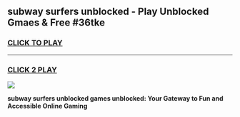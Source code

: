 
## subway surfers unblocked - Play Unblocked Gmaes & Free #36tke
<h3>
<a href="https://premium.freeplayer.one?title=subway_surfers_unblocked&ref=03M">CLICK TO PLAY</a></h3>
<hr>

<h3>
<a href="https://premium.freeplayer.one?title=subway_surfers_unblocked&ref=03M">CLICK 2 PLAY</a>
  
</h3>

<a href="https://premium.freeplayer.one?title=subway_surfers_unblocked&ref=03M"><img src="https://clearcache.store/games.png"></a>


**subway surfers unblocked games unblocked: Your Gateway to Fun and Accessible Online Gaming**
